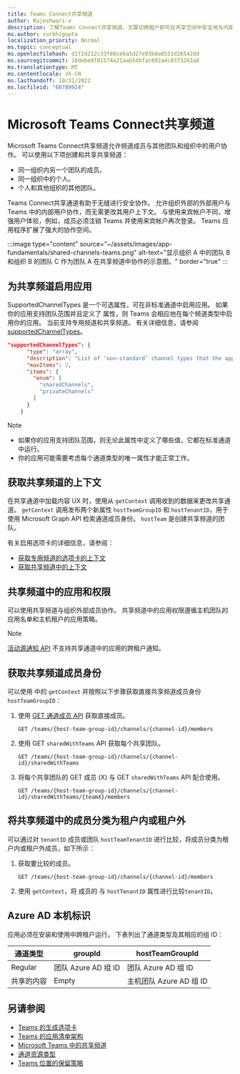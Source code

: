 ```yaml
---
title: Teams Connect共享频道
author: Rajeshwari-v
description: 了解Teams Connect共享频道，无需切换租户即可在共享空间中安全地与内部和外部用户进行协作。
ms.author: surbhigupta
localization_priority: Normal
ms.topic: conceptual
ms.openlocfilehash: d1f2d212c33f80ce6a5d27e93bda0551d26542dd
ms.sourcegitcommit: 10debe0f01574a21aab54bfac692a4c8373263a8
ms.translationtype: MT
ms.contentlocale: zh-CN
ms.lasthandoff: 10/31/2022
ms.locfileid: "68789924"
---
```

# <a name="microsoft-teams-connect-shared-channels"></a>Microsoft Teams Connect共享频道

Microsoft Teams Connect共享频道允许频道成员与其他团队和组织中的用户协作。 可以使用以下项创建和共享共享频道：

* 同一组织内另一个团队的成员。
* 同一组织中的个人。
* 个人和其他组织的其他团队。

Teams Connect共享通道有助于无缝进行安全协作。 允许组织外部的外部用户与 Teams 中的内部用户协作，而无需更改其用户上下文。 与使用来宾帐户不同，增强用户体验，例如，成员必须注销 Teams 并使用来宾帐户再次登录。 Teams 应用程序扩展了强大的协作空间。

:::image type="content" source="~/assets/images/app-fundamentals/shared-channels-teams.png" alt-text="显示组织 A 中的团队 B 和组织 B 的团队 C 作为团队 A 在共享频道中协作的示意图。" border="true" :::

## <a name="enable-your-app-for-shared-channels"></a>为共享频道启用应用

SupportedChannelTypes 是一个可选属性，可在非标准通道中启用应用。 如果你的应用支持团队范围并且定义了 属性，则 Teams 会相应地在每个频道类型中启用你的应用。 当前支持专用频道和共享频道。 有关详细信息，请参阅 [supportedChannelTypes](../../resources/schema/manifest-schema.md#supportedchanneltypes)。

```JSON
"supportedChannelTypes": {
      "type": "array",
      "description": "List of ‘non-standard’ channel types that the app supports. Note: Channels of standard type are supported by default if the app supports team scope. ",
      "maxItems": 2,
      "items": { 
        "enum": [
          "sharedChannels",
          "privateChannels"
        ]
      }
    }
```

> [!NOTE]
>
> * 如果你的应用支持团队范围，则无论此属性中定义了哪些值，它都在标准通道中运行。
> * 你的应用可能需要考虑每个通道类型的唯一属性才能正常工作。

## <a name="get-context-for-shared-channels"></a>获取共享频道的上下文

在共享通道中加载内容 UX 时，使用从 `getContext` 调用收到的数据来更改共享通道。 `getContext` 调用发布两个新属性 `hostTeamGroupID` 和 `hostTenantID`，用于使用 Microsoft Graph API 检索通道成员身份。 `hostTeam` 是创建共享频道的团队。

有关启用选项卡的详细信息，请参阅：

* [获取专用频道的选项卡的上下文](../../tabs/how-to/access-teams-context.md#retrieve-context-in-private-channels)
* [获取共享频道中的上下文](../../tabs/how-to/access-teams-context.md#get-context-in-shared-channels)

## <a name="apps-and-permissions-in-shared-channels"></a>共享频道中的应用和权限

可以使用共享频道与组织外部成员协作。 共享频道中的应用权限遵循主机团队的应用名单和主机租户的应用策略。

> [!NOTE]
> [活动源通知 API](/graph/teams-send-activityfeednotifications) 不支持共享通道中的应用的跨租户通知。

## <a name="get-shared-channel-membership"></a>获取共享频道成员身份

可以使用 中的 `getContext` 并按照以下步骤获取直接共享频道成员身份`hostTeamGroupID`：

1. 使用 [GET 通道成员 API](/graph/api/channel-list-members?view=graph-rest-beta&tabs=http&preserve-view=true) 获取直接成员。

    ```http
    GET /teams/{host-team-group-id}/channels/{channel-id}/members
    ```

2. 使用 GET `sharedWithTeams` API 获取每个共享团队。

    ```http
    GET /teams/{host-team-group-id}/channels/{channel-id}/sharedWithTeams
    ```

3. 将每个共享团队的 GET 成员 (X) 与 GET `sharedWithTeams` API 配合使用。

    ```http
    GET /teams/{host-team-group-id}/channels/{channel-id}/sharedWithTeams/{teamX}/members
    ```

## <a name="classify-members-in-the-shared-channel-as-in-tenant-or-out-tenant"></a>将共享频道中的成员分类为租户内或租户外

可以通过对 `tenantID` 成员或团队 `hostTeamTenantID` 进行比较，将成员分类为租户内或租户外成员，如下所示：

1. 获取要比较的成员。

    ```http
    GET /teams/{host-team-group-id}/channels/{channel-id}/members
    ```

2. 使用 `getContext`，将 成员的 与 `hostTenantID` 属性进行比较`tenantID`。

## <a name="azure-ad-native-identity"></a>Azure AD 本机标识

应用必须在安装和使用中跨租户运行。 下表列出了通道类型及其相应的组 ID：

|通道类型| groupId | hostTeamGroupId |
|----------|---------|-----------------|
|Regular | 团队 Azure AD 组 ID | 团队 Azure AD 组 ID |
|共享的内容 | Empty | 主机团队 Azure AD 组 ID |

## <a name="see-also"></a>另请参阅

* [Teams 的生成选项卡](../../tabs/what-are-tabs.md)
* [Teams 的应用清单架构](../../resources/schema/manifest-schema.md)
* [Microsoft Teams 中的共享频道](/MicrosoftTeams/shared-channels)
* [通道资源类型](/graph/api/resources/channel)
* [Teams 位置的保留策略](/microsoft-365/compliance/create-retention-policies)
